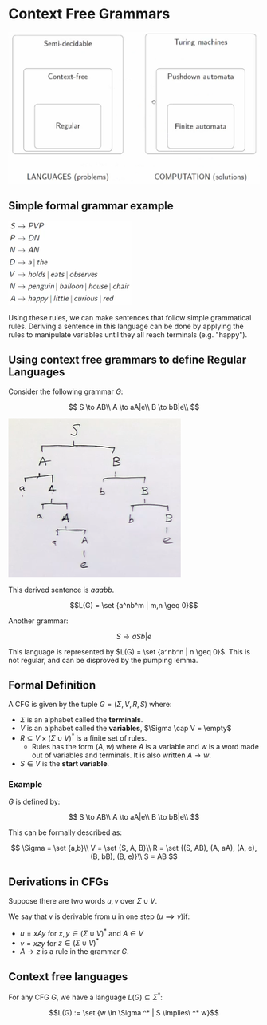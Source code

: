 # Context Free Grammars

![](assets/2024-11-14-14-33-10.png)

## Simple formal grammar example

![](assets/2024-11-14-14-35-23.png)

Using these rules, we can make sentences that follow simple grammatical rules. Deriving a sentence in this language can be done by applying the rules to manipulate variables until they all reach terminals (e.g. "happy"). 

## Using context free grammars to define Regular Languages

Consider the following grammar $G$:

$$
S \to AB\\
A \to aA|e\\
B \to bB|e\\
$$

![](assets/2024-11-14-14-48-35.png)

This derived sentence is $aaabb$. 

$$L(G) = \set {a^nb^m | m,n \geq 0}$$

Another grammar:

$$
S \to aSb|e
$$

This language is represented by $L(G) = \set {a^nb^n | n \geq 0}$. This is not regular, and can be disproved by the pumping lemma. 

## Formal Definition

A CFG is given by the tuple $G = (\Sigma, V, R, S)$ where:

- $\Sigma$ is an alphabet called the **terminals**.
- $V$ is an alphabet called the **variables**, $\Sigma \cap V = \empty$
- $R \subseteq V \times (\Sigma \cup V)^*$ is a finite set of rules. 
    - Rules has the form $(A,w)$ where $A$ is a variable and $w$ is a word made out of variables and terminals. It is also written $A \to w$.
- $S \in V$ is the **start variable**.

### Example

$G$ is defined by:

$$
S \to AB\\
A \to aA|e\\
B \to bB|e\\
$$

This can be formally described as:

$$
\Sigma = \set {a,b}\\
V = \set {S, A, B}\\
R = \set {(S, AB), (A, aA), (A, e), (B, bB), (B, e)}\\
S = AB
$$

## Derivations in CFGs

Suppose there are two words $u,v$ over $\Sigma \cup V$.

We say that v is derivable from u in one step ($u \implies v$)if:
- $u = xAy$ for $x,y \in (\Sigma \cup V)^*$ and $A \in V$
- $v = xzy$ for $z \in (\Sigma \cup V)^*$
- $A \to z$ is a rule in the grammar $G$.

## Context free languages

For any CFG $G$, we have a language $L(G) \subseteq \Sigma ^*$:

$$L(G) := \set {w \in \Sigma ^* | S \implies\ ^* w}$$